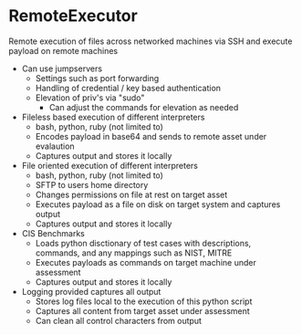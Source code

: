 # RemoteExecutor
Remote execution of files across networked machines via SSH and execute payload on remote machines
- Can use jumpservers
  - Settings such as port forwarding
  - Handling of credential / key based authentication
  - Elevation of priv's via "sudo"
    - Can adjust the commands for elevation as needed
- Fileless based execution of different interpreters
  - bash, python, ruby (not limited to)
  - Encodes payload in base64 and sends to remote asset under evalaution
  - Captures output and stores it locally
- File oriented execution of different interpreters
  - bash, python, ruby (not limited to)
  - SFTP to users home directory
  - Changes permissions on file at rest on target asset
  - Executes payload as a file on disk on target system and captures output
  - Captures output and stores it locally
- CIS Benchmarks
  - Loads python disctionary of test cases with descriptions, commands, and any mappings such as NIST, MITRE
  - Executes payloads as commands on target machine under assessment
  - Captures output and stores it locally
- Logging provided captures all output
  - Stores log files local to the execution of this python script
  - Captures all content from target asset under assessment
  - Can clean all control characters from output
